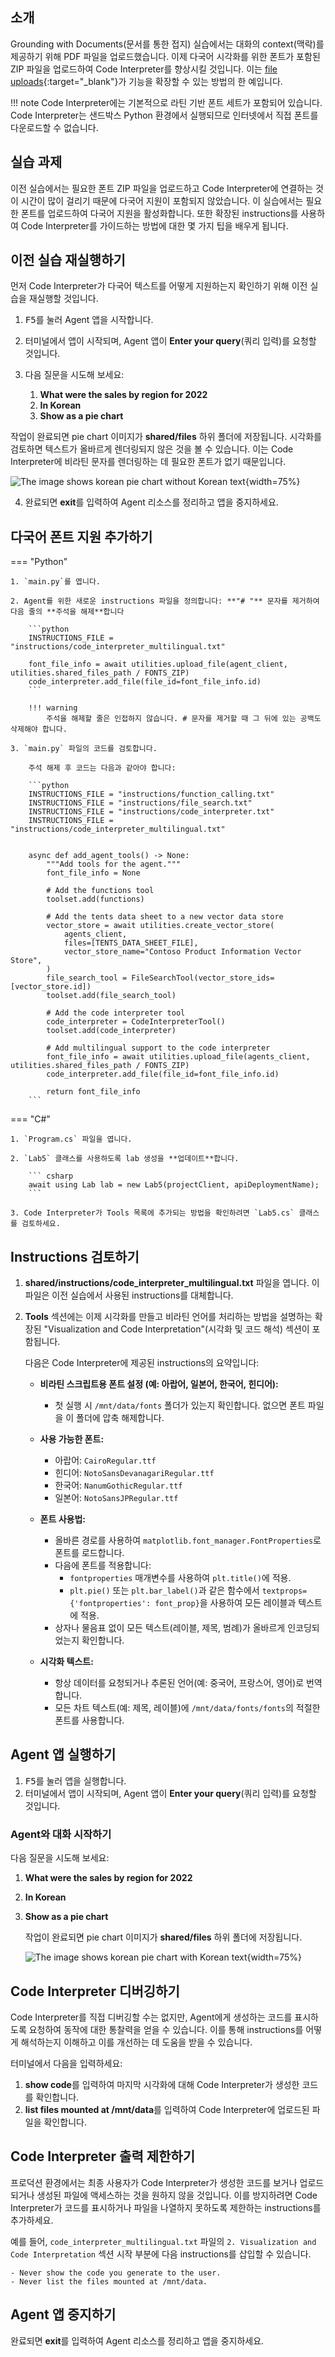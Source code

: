 ## 소개

Grounding with Documents(문서를 통한 접지) 실습에서는 대화의 context(맥락)를 제공하기 위해 PDF 파일을 업로드했습니다. 이제 다국어 시각화를 위한 폰트가 포함된 ZIP 파일을 업로드하여 Code Interpreter를 향상시킬 것입니다. 이는 [file uploads](https://learn.microsoft.com/azure/ai-services/agents/how-to/tools/code-interpreter){:target="_blank"}가 기능을 확장할 수 있는 방법의 한 예입니다.

!!! note
    Code Interpreter에는 기본적으로 라틴 기반 폰트 세트가 포함되어 있습니다. Code Interpreter는 샌드박스 Python 환경에서 실행되므로 인터넷에서 직접 폰트를 다운로드할 수 없습니다.

## 실습 과제

이전 실습에서는 필요한 폰트 ZIP 파일을 업로드하고 Code Interpreter에 연결하는 것이 시간이 많이 걸리기 때문에 다국어 지원이 포함되지 않았습니다. 이 실습에서는 필요한 폰트를 업로드하여 다국어 지원을 활성화합니다. 또한 확장된 instructions를 사용하여 Code Interpreter를 가이드하는 방법에 대한 몇 가지 팁을 배우게 됩니다.

## 이전 실습 재실행하기

먼저 Code Interpreter가 다국어 텍스트를 어떻게 지원하는지 확인하기 위해 이전 실습을 재실행할 것입니다.

1. <kbd>F5</kbd>를 눌러 Agent 앱을 시작합니다.
2. 터미널에서 앱이 시작되며, Agent 앱이 **Enter your query**(쿼리 입력)를 요청할 것입니다.
3. 다음 질문을 시도해 보세요:

      1. **What were the sales by region for 2022**
      2. **In Korean**
      3. **Show as a pie chart**

작업이 완료되면 pie chart 이미지가 **shared/files** 하위 폴더에 저장됩니다. 시각화를 검토하면 텍스트가 올바르게 렌더링되지 않은 것을 볼 수 있습니다. 이는 Code Interpreter에 비라틴 문자를 렌더링하는 데 필요한 폰트가 없기 때문입니다.

![The image shows korean pie chart without Korean text](media/sales_by_region_2022_pie_chart_korean.png){width=75%}

4. 완료되면 **exit**를 입력하여 Agent 리소스를 정리하고 앱을 중지하세요.

## 다국어 폰트 지원 추가하기

=== "Python"

    1. `main.py`를 엽니다.

    2. Agent를 위한 새로운 instructions 파일을 정의합니다: **"# "** 문자를 제거하여 다음 줄의 **주석을 해제**합니다

        ```python
        INSTRUCTIONS_FILE = "instructions/code_interpreter_multilingual.txt"

        font_file_info = await utilities.upload_file(agent_client, utilities.shared_files_path / FONTS_ZIP)
        code_interpreter.add_file(file_id=font_file_info.id)
        ```

        !!! warning
            주석을 해제할 줄은 인접하지 않습니다. # 문자를 제거할 때 그 뒤에 있는 공백도 삭제해야 합니다.

    3. `main.py` 파일의 코드를 검토합니다.

        주석 해제 후 코드는 다음과 같아야 합니다:

        ```python
        INSTRUCTIONS_FILE = "instructions/function_calling.txt"
        INSTRUCTIONS_FILE = "instructions/file_search.txt"
        INSTRUCTIONS_FILE = "instructions/code_interpreter.txt"
        INSTRUCTIONS_FILE = "instructions/code_interpreter_multilingual.txt"


        async def add_agent_tools() -> None:
            """Add tools for the agent."""
            font_file_info = None

            # Add the functions tool
            toolset.add(functions)

            # Add the tents data sheet to a new vector data store
            vector_store = await utilities.create_vector_store(
                agents_client,
                files=[TENTS_DATA_SHEET_FILE],
                vector_store_name="Contoso Product Information Vector Store",
            )
            file_search_tool = FileSearchTool(vector_store_ids=[vector_store.id])
            toolset.add(file_search_tool)

            # Add the code interpreter tool
            code_interpreter = CodeInterpreterTool()
            toolset.add(code_interpreter)

            # Add multilingual support to the code interpreter
            font_file_info = await utilities.upload_file(agents_client, utilities.shared_files_path / FONTS_ZIP)
            code_interpreter.add_file(file_id=font_file_info.id)

            return font_file_info
        ```

=== "C#"

    1. `Program.cs` 파일을 엽니다.

    2. `Lab5` 클래스를 사용하도록 lab 생성을 **업데이트**합니다.

        ``` csharp
        await using Lab lab = new Lab5(projectClient, apiDeploymentName);
        ```

    3. Code Interpreter가 Tools 목록에 추가되는 방법을 확인하려면 `Lab5.cs` 클래스를 검토하세요.

## Instructions 검토하기

1. **shared/instructions/code_interpreter_multilingual.txt** 파일을 엽니다. 이 파일은 이전 실습에서 사용된 instructions를 대체합니다.
2. **Tools** 섹션에는 이제 시각화를 만들고 비라틴 언어를 처리하는 방법을 설명하는 확장된 "Visualization and Code Interpretation"(시각화 및 코드 해석) 섹션이 포함됩니다.

    다음은 Code Interpreter에 제공된 instructions의 요약입니다:

    - **비라틴 스크립트용 폰트 설정 (예: 아랍어, 일본어, 한국어, 힌디어):**
        - 첫 실행 시 `/mnt/data/fonts` 폴더가 있는지 확인합니다. 없으면 폰트 파일을 이 폴더에 압축 해제합니다.
    - **사용 가능한 폰트:**
        - 아랍어: `CairoRegular.ttf`
        - 힌디어: `NotoSansDevanagariRegular.ttf`
        - 한국어: `NanumGothicRegular.ttf`
        - 일본어: `NotoSansJPRegular.ttf`

    - **폰트 사용법:**
        - 올바른 경로를 사용하여 `matplotlib.font_manager.FontProperties`로 폰트를 로드합니다.
        - 다음에 폰트를 적용합니다:
            - `fontproperties` 매개변수를 사용하여 `plt.title()`에 적용.
            - `plt.pie()` 또는 `plt.bar_label()`과 같은 함수에서 `textprops={'fontproperties': font_prop}`을 사용하여 모든 레이블과 텍스트에 적용.
        - 상자나 물음표 없이 모든 텍스트(레이블, 제목, 범례)가 올바르게 인코딩되었는지 확인합니다.

    - **시각화 텍스트:**
        - 항상 데이터를 요청되거나 추론된 언어(예: 중국어, 프랑스어, 영어)로 번역합니다.
        - 모든 차트 텍스트(예: 제목, 레이블)에 `/mnt/data/fonts/fonts`의 적절한 폰트를 사용합니다.

## Agent 앱 실행하기

1. <kbd>F5</kbd>를 눌러 앱을 실행합니다.
2. 터미널에서 앱이 시작되며, Agent 앱이 **Enter your query**(쿼리 입력)를 요청할 것입니다.

### Agent와 대화 시작하기

다음 질문을 시도해 보세요:

1. **What were the sales by region for 2022**
2. **In Korean**
3. **Show as a pie chart**

    작업이 완료되면 pie chart 이미지가 **shared/files** 하위 폴더에 저장됩니다.

    ![The image shows korean pie chart with Korean text](media/sales_by_region_pie_chart_korean_font.png){width=75%}

## Code Interpreter 디버깅하기

Code Interpreter를 직접 디버깅할 수는 없지만, Agent에게 생성하는 코드를 표시하도록 요청하여 동작에 대한 통찰력을 얻을 수 있습니다. 이를 통해 instructions를 어떻게 해석하는지 이해하고 이를 개선하는 데 도움을 받을 수 있습니다.

터미널에서 다음을 입력하세요:

1. **show code**를 입력하여 마지막 시각화에 대해 Code Interpreter가 생성한 코드를 확인합니다.
1. **list files mounted at /mnt/data**를 입력하여 Code Interpreter에 업로드된 파일을 확인합니다.

## Code Interpreter 출력 제한하기

프로덕션 환경에서는 최종 사용자가 Code Interpreter가 생성한 코드를 보거나 업로드되거나 생성된 파일에 액세스하는 것을 원하지 않을 것입니다. 이를 방지하려면 Code Interpreter가 코드를 표시하거나 파일을 나열하지 못하도록 제한하는 instructions를 추가하세요.

예를 들어, `code_interpreter_multilingual.txt` 파일의 `2. Visualization and Code Interpretation` 섹션 시작 부분에 다음 instructions를 삽입할 수 있습니다.

```text
- Never show the code you generate to the user.
- Never list the files mounted at /mnt/data.
```

## Agent 앱 중지하기

완료되면 **exit**를 입력하여 Agent 리소스를 정리하고 앱을 중지하세요.

